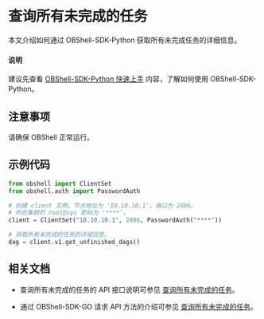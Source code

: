 # 查询所有未完成的任务

本文介绍如何通过 OBShell-SDK-Python 获取所有未完成任务的详细信息。

<main id="notice" type='explain'>
  <h4>说明</h4>
  <p>建议先查看 <a href='100.quickstart-of-python.md'>OBShell-SDK-Python 快速上手</a> 内容，了解如何使用 OBShell-SDK-Python。</p>
</main>

## 注意事项

请确保 OBShell 正常运行。

## 示例代码

```python
from obshell import ClientSet
from obshell.auth import PasswordAuth

# 创建 client 实例，节点地址为 '10.10.10.1'，端口为 2886。
# 所在集群的 root@sys 密码为 '****'。
client = ClientSet("10.10.10.1", 2886, PasswordAuth("****"))

# 获取所有未完成的任务的详细信息。
dag = client.v1.get_unfinished_dags()
```

## 相关文档

* 查询所有未完成的任务的 API 接口说明可参见 [查询所有未完成的任务](../../400.obshell-api-reference/2300.get-all-unfinish-task.md)。

* 通过 OBShell-SDK-GO 请求 API 方法的介绍可参见 [查询所有未完成的任务](../200.go/2300.get-all-unfinish-task-of-go.md)。
